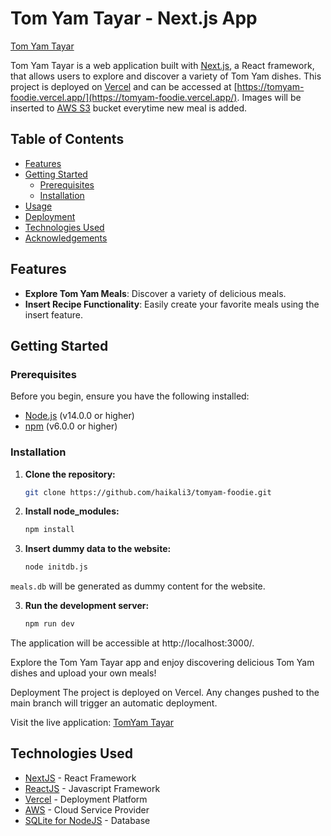 # Tom Yam Tayar - Next.js App

[Tom Yam Tayar](https://tomyam-foodie.vercel.app/)

Tom Yam Tayar is a web application built with [Next.js](https://nextjs.org/), a React framework, that allows users to explore and discover a variety of Tom Yam dishes. This project is deployed on [Vercel](https://vercel.com/) and can be accessed at [https://tomyam-foodie.vercel.app/](https://tomyam-foodie.vercel.app/). Images will be inserted to [AWS S3](https://aws.amazon.com/) bucket everytime new meal is added.

## Table of Contents

- [Features](#features)
- [Getting Started](#getting-started)
  - [Prerequisites](#prerequisites)
  - [Installation](#installation)
- [Usage](#usage)
- [Deployment](#deployment)
- [Technologies Used](#technologies-used)
- [Acknowledgements](#acknowledgements)

## Features

- **Explore Tom Yam Meals**: Discover a variety of delicious meals.
- **Insert Recipe Functionality**: Easily create your favorite meals using the insert feature.

## Getting Started

### Prerequisites

Before you begin, ensure you have the following installed:

- [Node.js](https://nodejs.org/) (v14.0.0 or higher)
- [npm](https://www.npmjs.com/) (v6.0.0 or higher)

### Installation

1. **Clone the repository:**

   ```bash
   git clone https://github.com/haikali3/tomyam-foodie.git

2. **Install node_modules:**

   ```bash
   npm install

3. **Insert dummy data to the website:**

    ```bash
    node initdb.js

`meals.db` will be generated as dummy content for the website.

3. **Run the development server:**

    ```bash
    npm run dev

The application will be accessible at http://localhost:3000/.

Explore the Tom Yam Tayar app and enjoy discovering delicious Tom Yam dishes and upload your own meals!

Deployment
The project is deployed on Vercel. Any changes pushed to the main branch will trigger an automatic deployment.

Visit the live application: [TomYam Tayar](https://tomyam-foodie.vercel.app/)

## Technologies Used
- [NextJS](https://nextjs.org/) - React Framework
- [ReactJS](https://react.dev/) - Javascript Framework
- [Vercel](https://vercel.com/dashboard) - Deployment Platform
- [AWS](https://aws.amazon.com/) - Cloud Service Provider 
- [SQLite for NodeJS](https://www.npmjs.com/package/sqlite) - Database
